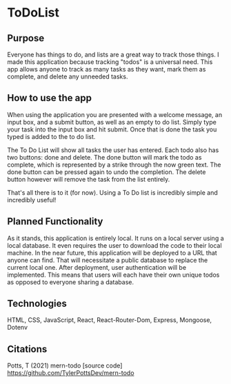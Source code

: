 # ToDoList
## Purpose
Everyone has things to do, and lists are a great way to track those things.  I made this application because tracking "todos" is a universal need.  This app allows anyone to track as many tasks as they want, mark them as complete, and delete any unneeded tasks.  

## How to use the app
When using the application you are presented with a welcome message, an input box, and a submit button, as well as an empty to do list.  Simply type your task into the input box and hit submit.  Once that is done the task you typed is added to the to do list.

The To Do List will show all tasks the user has entered.  Each todo also has two buttons: done and delete.  The done button will mark the todo as complete, which is represented by a strike through the now green text.  The done button can be pressed again to undo the completion.  The delete button however will remove the task from the list entirely.

That's all there is to it (for now).  Using a To Do list is incredibly simple and incredibly useful!

## Planned Functionality
As it stands, this application is entirely local.  It runs on a local server using a local database.  It even requires the user to download the code to their local machine.  In the near future, this application will be deployed to a URL that anyone can find.  That will necessitate a public database to replace the current local one.  After deployment, user authentication will be implemented.  This means that users will each have their own unique todos as opposed to everyone sharing a database. 

## Technologies
HTML, CSS, JavaScript, React, React-Router-Dom, Express, Mongoose, Dotenv

## Citations
Potts, T (2021) mern-todo [source code] https://github.com/TylerPottsDev/mern-todo